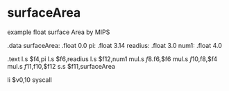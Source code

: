 # surfaceArea
example float surface Area by MIPS 

.data
surfaceArea: .float 0.0
pi: .float 3.14
readius: .float 3.0
num1: .float 4.0


.text
l.s $f4,pi
l.s $f6,readius
l.s $f12,num1
mul.s $f8.$f6,$f6
mul.s $f10,$f8,$f4
mul.s $f11,$f10,$f12
s.s $f11,surfaceArea

li $v0,10
syscall
